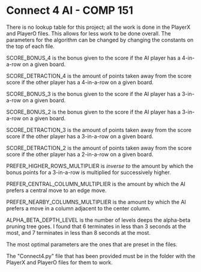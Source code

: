 # Connect 4 AI - COMP 151
There is no lookup table for this project; all the work is done in the PlayerX and PlayerO files. This allows for less work to be done overall. The parameters for the algorithm can be changed by changing the constants on the top of each file.

SCORE_BONUS_4 is the bonus given to the score if the AI player has a 4-in-a-row on a given board.

SCORE_DETRACTION_4 is the amount of points taken away from the score score if the other player has a 4-in-a-row on a given board.

SCORE_BONUS_3 is the bonus given to the score if the AI player has a 3-in-a-row on a given board.

SCORE_BONUS_2 is the bonus given to the score if the AI player has a 3-in-a-row on a given board.

SCORE_DETRACTION_3 is the amount of points taken away from the score score if the other player has a 3-in-a-row on a given board.

SCORE_DETRACTION_2 is the amount of points taken away from the score score if the other player has a 2-in-a-row on a given board.

PREFER_HIGHER_ROWS_MULTIPLIER is *inverse to* the amount by which the bonus points for a 3-in-a-row is multiplied for successively higher.

PREFER_CENTRAL_COLUMN_MULTIPLIER is the amount by which the AI prefers a central move to an edge move.

PREFER_NEARBY_COLUMNS_MULTIPLIER is the amount by which the AI prefers a move in a column adjacent to the center column.

ALPHA_BETA_DEPTH_LEVEL is the number of levels deeps the alpha-beta pruning tree goes. I found that 6 terminates in less than 3 seconds at the most, and 7 terminates in less than 8 seconds at the most.

The most optimal parameters are the ones that are preset in the files.

The "Connect4.py" file that has been provided must be in the folder with the PlayerX and PlayerO files for them to work.
